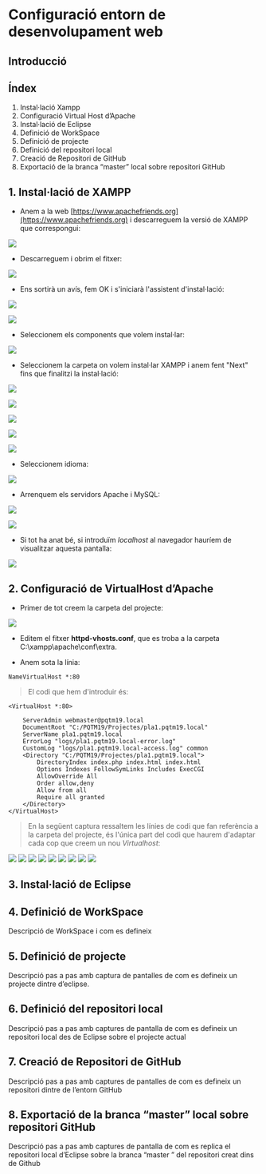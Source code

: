 # Configuració entorn de desenvolupament web

## Introducció


## Índex
1. Instal·lació Xampp
2. Configuració Virtual Host d’Apache
3. Instal·lació de Eclipse
4. Definició de WorkSpace
5. Definició de projecte
6. Definició del repositori local
7. Creació de Repositori de GitHub
8. Exportació de la branca “master” local sobre repositori GitHub



## 1. Instal·lació de XAMPP

* Anem a la web [https://www.apachefriends.org](https://www.apachefriends.org) i descarreguem la versió de XAMPP que correspongui:

![](media/Install_Xampp/1_Install_Xampp.PNG)

* Descarreguem i obrim el fitxer:

![](media/Install_Xampp/2_Install_Xampp.PNG)

* Ens sortirà un avís, fem OK i s'iniciarà l'assistent d'instal·lació:

![](media/Install_Xampp/3_Install_Xampp.PNG)

![](media/Install_Xampp/4_Install_Xampp.PNG)

* Seleccionem els components que volem instal·lar:

![](media/Install_Xampp/5_Install_Xampp.PNG)

* Seleccionem la carpeta on volem instal·lar XAMPP i anem fent "Next" fins que finalitzi la instal·lació:

![](media/Install_Xampp/6_Install_Xampp.PNG)

![](media/Install_Xampp/7_Install_Xampp.PNG)

![](media/Install_Xampp/8_Install_Xampp.PNG)

![](media/Install_Xampp/9_Install_Xampp.PNG)

![](media/Install_Xampp/10_Install_Xampp.PNG)

* Seleccionem idioma:

![](media/Install_Xampp/11_Install_Xampp.PNG)

* Arrenquem els servidors Apache i MySQL:

![](media/Install_Xampp/12_Install_Xampp.PNG)

![](media/Install_Xampp/13_Install_Xampp.PNG)

* Si tot ha anat bé, si introduïm *localhost* al navegador hauríem de visualitzar aquesta pantalla:

![](media/Install_Xampp/14_Install_Xampp.PNG)

## 2. Configuració de VirtualHost d’Apache

* Primer de tot creem la carpeta del projecte:

![](media/Captura001.PNG)

* Editem el fitxer **httpd-vhosts.conf**, que es troba a la carpeta C:\xampp\apache\conf\extra. 

* Anem sota la línia:

```
NameVirtualHost *:80
```
> El codi que hem d'introduir és:


```
<VirtualHost *:80>

	ServerAdmin webmaster@pqtm19.local
	DocumentRoot "C:/PQTM19/Projectes/pla1.pqtm19.local"
	ServerName pla1.pqtm19.local
	ErrorLog "logs/pla1.pqtm19.local-error.log"
	CustomLog "logs/pla1.pqtm19.local-access.log" common
	<Directory "C:/PQTM19/Projectes/pla1.pqtm19.local">
		DirectoryIndex index.php index.html index.html
		Options Indexes FollowSymLinks Includes ExecCGI
		AllowOverride All
		Order allow,deny
		Allow from all
		Require all granted
	</Directory>
</VirtualHost>
```
> En la següent captura ressaltem les línies de codi que fan referència a la carpeta del projecte, és l'única part del codi que haurem d'adaptar cada cop que creem un nou *Virtualhost*: 

![](media/Captura002.PNG)
![](media/Captura003.PNG)
![](media/Captura004.PNG)
![](media/Captura005.PNG)
![](media/Captura006.PNG)
![](media/Captura007.PNG)
![](media/Captura008.PNG)
![](media/Captura009.PNG)
![](media/Captura010.PNG)


## 3. Instal·lació de Eclipse
## 4. Definició de WorkSpace
Descripció de WorkSpace i com es defineix
## 5. Definició de projecte
Descripció pas a pas amb captura de pantalles de com es defineix un projecte dintre d’eclipse.
## 6. Definició del repositori local
Descripció pas a pas amb captures de pantalla de com es defineix un repositori local des de
Eclipse sobre el projecte actual
## 7. Creació de Repositori de GitHub
Descripció pas a pas amb captures de pantalles de com es defineix un repositori dintre de
l’entorn GitHub
## 8. Exportació de la branca “master” local sobre repositori GitHub
Descripció pas a pas amb captures de pantalla de com es replica el repositori local d’Eclipse
sobre la branca “master ” del repositori creat dins de Github